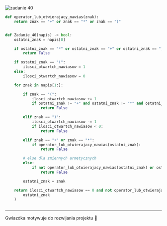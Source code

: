 <picture>
  <source srcset="../../srt/zbior_zadan/40.png" media="(prefers-color-scheme: light)">
  <source srcset="../../srt/zbior_zadan/black_40.png" media="(prefers-color-scheme: dark)">
  <img src="../../srt/zbior_zadan/black_40.png" alt="zadanie 40">
</picture>

```python
def operator_lub_otwierajacy_nawias(znak):
    return znak == "+" or znak == "*" or znak == "("


def Zadanie_40(napis) -> bool:
    ostatni_znak = napis[0]

    if ostatni_znak == "*" or ostatni_znak == "+" or ostatni_znak == ")":
        return False

    if ostatni_znak == "(":
        ilosci_otwartch_nawiasow = 1
    else:
        ilosci_otwartch_nawiasow = 0

    for znak in napis[1:]:

        if znak == "(":
            ilosci_otwartch_nawiasow += 1
            if ostatni_znak != "+" and ostatni_znak != "*" and ostatni_znak != "(":
                return False

        elif znak == ")":
            ilosci_otwartch_nawiasow -= 1
            if ilosci_otwartch_nawiasow < 0:
                return False

        elif znak == "+" or znak == "*":
            if operator_lub_otwierajacy_nawias(ostatni_znak):
                return False

        # else dla zmiennych armetycznych
        else:
            if not operator_lub_otwierajacy_nawias(ostatni_znak) or ostatni_znak == ")":
                return False

        ostatni_znak = znak

    return ilosci_otwartch_nawiasow == 0 and not operator_lub_otwierajacy_nawias(
        ostatni_znak
    )



```

---
Gwiazdka motywuje do rozwijania projektu 🚀
